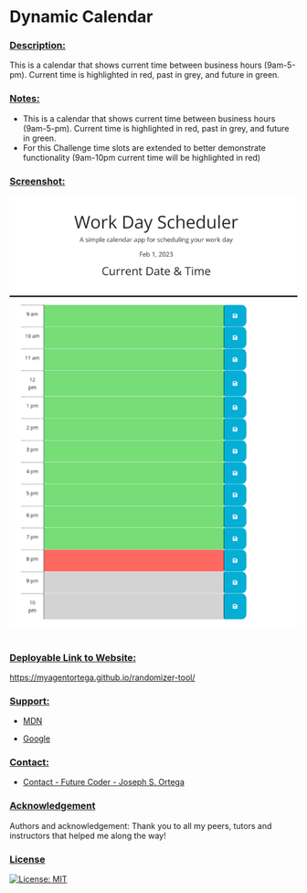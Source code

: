 # Dynamic Calendar <br/>

### <u> Description: </u>
This is a calendar that shows current time between business hours (9am-5-pm). Current time is highlighted in red, past in grey, and future in green.

### <u> Notes: </u>
- This is a calendar that shows current time between business hours (9am-5-pm). Current time is highlighted in red, past in grey, and future in green. 
- For this Challenge time slots are extended to better demonstrate functionality (9am-10pm current time will be highlighted in red)


### <u> Screenshot: </u>
![Randomizer Website Screenshot](./Assets/_C__Users_MyAge_code_bootcamp_challenges_dynamic-calendar_index.html.png)
<br /><br />

    
### <u> Deployable Link to Website: </u>

https://myagentortega.github.io/randomizer-tool/
### <u> Support:  </u>

- [MDN](https://developer.mozilla.org/en-US/)  

- [Google](https://Google.com)

### <u> Contact: </u>

- [Contact - Future Coder - Joseph S. Ortega](mailto:MyAgentOrtega@gmail.com)

### <u> Acknowledgement </u>

Authors and acknowledgement: Thank you to all my peers, tutors and instructors that helped me along the way!

### <u> License </u>

[![License: MIT](https://img.shields.io/badge/License-MIT-yellow.svg)](https://opensource.org/licenses/MIT)


